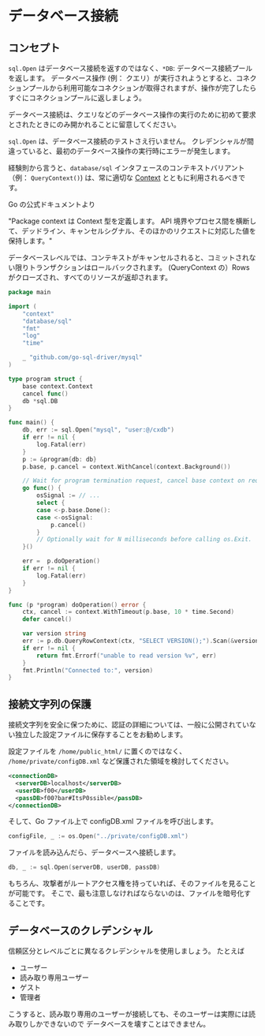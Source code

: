 データベース接続
====================

## コンセプト

`sql.Open` はデータベース接続を返すのではなく、`*DB`: データベース接続プールを返します。
データベース操作 (例： クエリ）が実行されようとすると、コネクションプールから利用可能なコネクションが取得されますが、操作が完了したらすぐにコネクションプールに返しましょう。

データベース接続は、クエリなどのデータベース操作の実行のために初めて要求とされたときにのみ開かれることに留意してください。

`sql.Open` は、データベース接続のテストさえ行いません。
クレデンシャルが間違っていると、最初のデータベース操作の実行時にエラーが発生します。

経験則から言うと、`database/sql` インタフェースのコンテキストバリアント（例： `QueryContext()`) は、常に適切な [Context][3] とともに利用されるべきです。

Go の公式ドキュメントより

"Package context は Context 型を定義します。
API 境界やプロセス間を横断して、デッドライン、キャンセルシグナル、そのほかのリクエストに対応した値を保持します。"

データベースレベルでは、コンテキストがキャンセルされると、コミットされない限りトランザクションはロールバックされます。
(QueryContext の）Rows がクローズされ、すべてのリソースが返却されます。

```go
package main

import (
    "context"
    "database/sql"
    "fmt"
    "log"
    "time"

    _ "github.com/go-sql-driver/mysql"
)

type program struct {
    base context.Context
    cancel func()
    db *sql.DB
}

func main() {
    db, err := sql.Open("mysql", "user:@/cxdb")
    if err != nil {
        log.Fatal(err)
    }
    p := &program{db: db}
    p.base, p.cancel = context.WithCancel(context.Background())

    // Wait for program termination request, cancel base context on request.
    go func() {
        osSignal := // ...
        select {
        case <-p.base.Done():
        case <-osSignal:
            p.cancel()
        }
        // Optionally wait for N milliseconds before calling os.Exit.
    }()

    err =  p.doOperation()
    if err != nil {
        log.Fatal(err)
    }
}

func (p *program) doOperation() error {
    ctx, cancel := context.WithTimeout(p.base, 10 * time.Second)
    defer cancel()

    var version string
    err := p.db.QueryRowContext(ctx, "SELECT VERSION();").Scan(&version)
    if err != nil {
        return fmt.Errorf("unable to read version %v", err)
    }
    fmt.Println("Connected to:", version)
}
```

## 接続文字列の保護

接続文字列を安全に保つために、認証の詳細については、一般に公開されていない独立した設定ファイルに保存することをお勧めします。

設定ファイルを `/home/public_html/` に置くのではなく、
`/home/private/configDB.xml` など保護された領域を検討してください。


```xml
<connectionDB>
  <serverDB>localhost</serverDB>
  <userDB>f00</userDB>
  <passDB>f00?bar#ItsP0ssible</passDB>
</connectionDB>
```

そして、Go ファイル上で configDB.xml ファイルを呼び出します。

```go
configFile, _ := os.Open("../private/configDB.xml")
```

ファイルを読み込んだら、データベースへ接続します。

```go
db, _ := sql.Open(serverDB, userDB, passDB)
```

もちろん、攻撃者がルートアクセス権を持っていれば、そのファイルを見ることが可能です。
そこで、最も注意しなければならないのは、ファイルを暗号化することです。

## データベースのクレデンシャル

信頼区分とレベルごとに異なるクレデンシャルを使用しましょう。
たとえば

* ユーザー
* 読み取り専用ユーザー
* ゲスト
* 管理者

こうすると、読み取り専用のユーザーが接続しても、そのユーザーは実際には読み取りしかできないので
データベースを壊すことはできません。

[1]: https://golang.org/pkg/database/sql/#DB.Close
[2]: ../error-handling-logging/README.md
[3]: https://golang.org/pkg/context/
